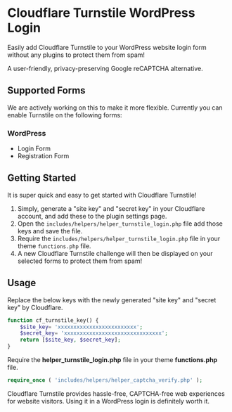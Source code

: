 # Cloudflare Turnstile WordPress Login
Easily add Cloudflare Turnstile to your WordPress website login form without any plugins to protect them from spam! 

A user-friendly, privacy-preserving Google reCAPTCHA alternative.

## Supported Forms
We are actively working on this to make it more flexible. Currently you can enable Turnstile on the following forms:

### WordPress
- Login Form
- Registration Form

## Getting Started
It is super quick and easy to get started with Cloudflare Turnstile!

1. Simply, generate a "site key" and "secret key" in your Cloudflare account, and add these to the plugin settings page.
2. Open the `includes/helpers/helper_turnstile_login.php` file add those keys and save the file.
3. Require the `includes/helpers/helper_turnstile_login.php` file in your theme `functions.php` file.
4. A new Cloudflare Turnstile challenge will then be displayed on your selected forms to protect them from spam!

## Usage
Replace the below keys with the newly generated "site key" and "secret key" by Cloudflare.

```php
function cf_turnstile_key() {
    $site_key= 'xxxxxxxxxxxxxxxxxxxxxxxxx';
    $secret_key= 'xxxxxxxxxxxxxxxxxxxxxxxxxxxxxxx';
    return [$site_key, $secret_key]; 
}
```

Require the **helper_turnstile_login.php** file in your theme **functions.php** file.

```php
require_once ( 'includes/helpers/helper_captcha_verify.php' );
```

Cloudflare Turnstile provides hassle-free, CAPTCHA-free web experiences for website visitors. Using it in a WordPress login is definitely worth it.
